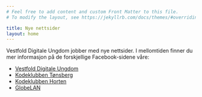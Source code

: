 ```yaml
---
# Feel free to add content and custom Front Matter to this file.
# To modify the layout, see https://jekyllrb.com/docs/themes/#overriding-theme-defaults

title: Nye nettsider
layout: home
---
```



Vestfold Digitale Ungdom jobber med nye nettsider. I mellomtiden finner du mer informasjon på de forskjellige Facebook-sidene våre:

* [Vestfold Digitale Ungdom](https://nb-no.facebook.com/VestfoldDigitaleUngdom/)
* [Kodeklubben Tønsberg](https://nb-no.facebook.com/KodeklubbenTonsberg/)
* [Kodeklubben Horten](https://nb-no.facebook.com/KodeklubbenHorten/)
* [GlobeLAN](https://nb-no.facebook.com/GlobeLAN/)



